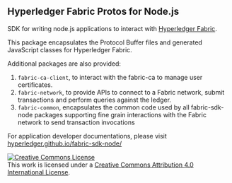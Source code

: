 ## Hyperledger Fabric Protos for Node.js

SDK for writing node.js applications to interact with [Hyperledger Fabric](http://hyperledger-fabric.readthedocs.io/en/latest/).

This package encapsulates the Protocol Buffer files and generated JavaScript classes for Hyperledger Fabric.

Additional packages are also provided:
1. `fabric-ca-client`, to interact with the fabric-ca to manage user certificates.
2. `fabric-network`, to provide APIs to connect to a Fabric network, submit transactions and perform queries against the ledger.
3. `fabric-common`, encapsulates the common code used by all fabric-sdk-node packages supporting fine grain interactions with the Fabric network to send transaction invocations

For application developer documentations, please visit [hyperledger.github.io/fabric-sdk-node/](https://hyperledger.github.io/fabric-sdk-node/)

<a rel="license" href="http://creativecommons.org/licenses/by/4.0/"><img alt="Creative Commons License" style="border-width:0" src="https://i.creativecommons.org/l/by/4.0/88x31.png" /></a><br />This work is licensed under a <a rel="license" href="http://creativecommons.org/licenses/by/4.0/">Creative Commons Attribution 4.0 International License</a>.
